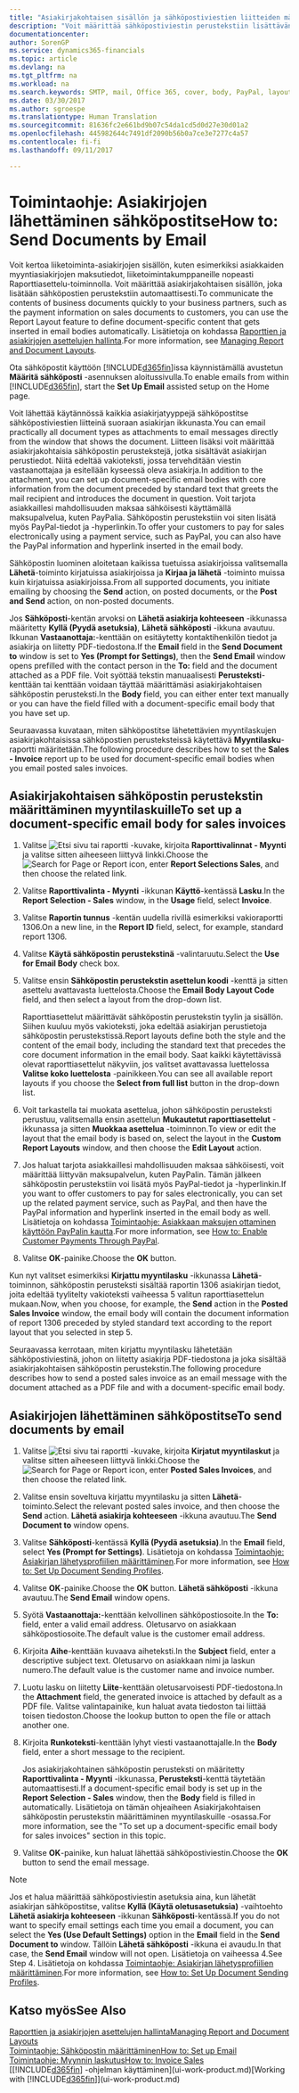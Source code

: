 ```yaml
---
title: "Asiakirjakohtaisen sisällön ja sähköpostiviestien liitteiden määrittäminen | Microsoft Docs"
description: "Voit määrittää sähköpostiviestin perustekstiin lisättävän sisällön, kuten PayPal-linkin. Voit myös liittää asiakirjoja sähköpostiviesteihin."
documentationcenter: 
author: SorenGP
ms.service: dynamics365-financials
ms.topic: article
ms.devlang: na
ms.tgt_pltfrm: na
ms.workload: na
ms.search.keywords: SMTP, mail, Office 365, cover, body, PayPal, layout
ms.date: 03/30/2017
ms.author: sgroespe
ms.translationtype: Human Translation
ms.sourcegitcommit: 81636fc2e661bd9b07c54da1cd5d0d27e30d01a2
ms.openlocfilehash: 445982644c7491df2090b56b0a7ce3e7277c4a57
ms.contentlocale: fi-fi
ms.lasthandoff: 09/11/2017

---
```

# <a name="how-to-send-documents-by-email"></a><span data-ttu-id="ff593-104">Toimintaohje: Asiakirjojen lähettäminen sähköpostitse</span><span class="sxs-lookup"><span data-stu-id="ff593-104">How to: Send Documents by Email</span></span>
<span data-ttu-id="ff593-105">Voit kertoa liiketoiminta-asiakirjojen sisällön, kuten esimerkiksi asiakkaiden myyntiasiakirjojen maksutiedot, liiketoimintakumppaneille nopeasti Raporttiasettelu-toiminnolla. Voit määrittää asiakirjakohtaisen sisällön, joka lisätään sähköpostien perustekstiin automaattisesti.</span><span class="sxs-lookup"><span data-stu-id="ff593-105">To communicate the contents of business documents quickly to your business partners, such as the payment information on sales documents to customers, you can use the Report Layout feature to define document-specific content that gets inserted in email bodies automatically.</span></span> <span data-ttu-id="ff593-106">Lisätietoja on kohdassa [Raporttien ja asiakirjojen asettelujen hallinta](ui-manage-report-layouts.md).</span><span class="sxs-lookup"><span data-stu-id="ff593-106">For more information, see [Managing Report and Document Layouts](ui-manage-report-layouts.md).</span></span>

<span data-ttu-id="ff593-107">Ota sähköpostit käyttöön [!INCLUDE[d365fin](includes/d365fin_md.md)]issa käynnistämällä avustetun **Määritä sähköposti** -asennuksen aloitussivulla.</span><span class="sxs-lookup"><span data-stu-id="ff593-107">To enable emails from within [!INCLUDE[d365fin](includes/d365fin_md.md)], start the **Set Up Email** assisted setup on the Home page.</span></span>

<span data-ttu-id="ff593-108">Voit lähettää käytännössä kaikkia asiakirjatyyppejä sähköpostitse sähköpostiviestien liitteinä suoraan asiakirjan ikkunasta.</span><span class="sxs-lookup"><span data-stu-id="ff593-108">You can email practically all document types as attachments to email messages directly from the window that shows the document.</span></span> <span data-ttu-id="ff593-109">Liitteen lisäksi voit määrittää asiakirjakohtaisia sähköpostin perustekstejä, jotka sisältävät asiakirjan perustiedot. Niitä edeltää vakioteksti, jossa tervehditään viestin vastaanottajaa ja esitellään kyseessä oleva asiakirja.</span><span class="sxs-lookup"><span data-stu-id="ff593-109">In addition to the attachment, you can set up document-specific email bodies with core information from the document preceded by standard text that greets the mail recipient and introduces the document in question.</span></span> <span data-ttu-id="ff593-110">Voit tarjota asiakkaillesi mahdollisuuden maksaa sähköisesti käyttämällä maksupalvelua, kuten PayPalia. Sähköpostin perustekstiin voi siten lisätä myös PayPal-tiedot ja -hyperlinkin.</span><span class="sxs-lookup"><span data-stu-id="ff593-110">To offer your customers to pay for sales electronically using a payment service, such as PayPal, you can also have the PayPal information and hyperlink inserted in the email body.</span></span>

<span data-ttu-id="ff593-111">Sähköpostin luominen aloitetaan kaikissa tuetuissa asiakirjoissa valitsemalla **Lähetä**-toiminto kirjatuissa asiakirjoissa ja **Kirjaa ja lähetä** -toiminto muissa kuin kirjatuissa asiakirjoissa.</span><span class="sxs-lookup"><span data-stu-id="ff593-111">From all supported documents, you initiate emailing by choosing the **Send** action, on posted documents, or the **Post and Send** action, on non-posted documents.</span></span>

<span data-ttu-id="ff593-112">Jos **Sähköposti**-kentän arvoksi on **Lähetä asiakirja kohteeseen** -ikkunassa määritetty **Kyllä (Pyydä asetuksia)**, **Lähetä sähköposti** -ikkuna avautuu. Ikkunan **Vastaanottaja:**-kenttään on esitäytetty kontaktihenkilön tiedot ja asiakirja on liitetty PDF-tiedostona.</span><span class="sxs-lookup"><span data-stu-id="ff593-112">If the **Email** field in the **Send Document to** window is set to **Yes (Prompt for Settings)**, then the **Send Email** window opens prefilled with the contact person in the **To:** field and the document attached as a PDF file.</span></span> <span data-ttu-id="ff593-113">Voit syöttää tekstin manuaalisesti **Perusteksti**-kenttään tai kenttään voidaan täyttää määrittämäsi asiakirjakohtaisen sähköpostin perusteksti.</span><span class="sxs-lookup"><span data-stu-id="ff593-113">In the **Body** field, you can either enter text manually or you can have the field filled with a document-specific email body that you have set up.</span></span>

<span data-ttu-id="ff593-114">Seuraavassa kuvataan, miten sähköpostitse lähetettävien myyntilaskujen asiakirjakohtaisissa sähköpostien perusteksteissä käytettävä **Myyntilasku**-raportti määritetään.</span><span class="sxs-lookup"><span data-stu-id="ff593-114">The following procedure describes how to set the **Sales - Invoice** report up to be used for document-specific email bodies when you email posted sales invoices.</span></span>

## <a name="to-set-up-a-document-specific-email-body-for-sales-invoices"></a><span data-ttu-id="ff593-115">Asiakirjakohtaisen sähköpostin perustekstin määrittäminen myyntilaskuille</span><span class="sxs-lookup"><span data-stu-id="ff593-115">To set up a document-specific email body for sales invoices</span></span>
1. <span data-ttu-id="ff593-116">Valitse ![Etsi sivu tai raportti](media/ui-search/search_small.png "Etsi sivu tai raportti -kuvake") -kuvake, kirjoita **Raporttivalinnat - Myynti** ja valitse sitten aiheeseen liittyvä linkki.</span><span class="sxs-lookup"><span data-stu-id="ff593-116">Choose the ![Search for Page or Report](media/ui-search/search_small.png "Search for Page or Report icon") icon, enter **Report Selections Sales**, and then choose the related link.</span></span>
2. <span data-ttu-id="ff593-117">Valitse **Raporttivalinta - Myynti** -ikkunan **Käyttö**-kentässä **Lasku**.</span><span class="sxs-lookup"><span data-stu-id="ff593-117">In the **Report Selection - Sales** window, in the **Usage** field, select **Invoice**.</span></span>
3. <span data-ttu-id="ff593-118">Valitse **Raportin tunnus** -kentän uudella rivillä esimerkiksi vakioraportti 1306.</span><span class="sxs-lookup"><span data-stu-id="ff593-118">On a new line, in the **Report ID** field, select, for example, standard report 1306.</span></span>
4. <span data-ttu-id="ff593-119">Valitse **Käytä sähköpostin perustekstinä** -valintaruutu.</span><span class="sxs-lookup"><span data-stu-id="ff593-119">Select the **Use for Email Body** check box.</span></span>
5. <span data-ttu-id="ff593-120">Valitse ensin **Sähköpostin perustekstin asettelun koodi** -kenttä ja sitten asettelu avattavasta luettelosta.</span><span class="sxs-lookup"><span data-stu-id="ff593-120">Choose the **Email Body Layout Code** field, and then select a layout from the drop-down list.</span></span>

    <span data-ttu-id="ff593-121">Raporttiasettelut määrittävät sähköpostin perustekstin tyylin ja sisällön. Siihen kuuluu myös vakioteksti, joka edeltää asiakirjan perustietoja sähköpostin perustekstissä.</span><span class="sxs-lookup"><span data-stu-id="ff593-121">Report layouts define both the style and the content of the email body, including the standard text that precedes the core document information in the email body.</span></span> <span data-ttu-id="ff593-122">Saat kaikki käytettävissä olevat raporttiasettelut näkyviin, jos valitset avattavassa luettelossa **Valitse koko luettelosta** -painikkeen.</span><span class="sxs-lookup"><span data-stu-id="ff593-122">You can see all available report layouts if you choose the **Select from full list** button in the drop-down list.</span></span>
6. <span data-ttu-id="ff593-123">Voit tarkastella tai muokata asettelua, johon sähköpostin perusteksti perustuu, valitsemalla ensin asettelun **Mukautetut raporttiasettelut** -ikkunassa ja sitten **Muokkaa asettelua** -toiminnon.</span><span class="sxs-lookup"><span data-stu-id="ff593-123">To view or edit the layout that the email body is based on, select the layout in the **Custom Report Layouts** window, and then choose the **Edit Layout** action.</span></span>
7. <span data-ttu-id="ff593-124">Jos haluat tarjota asiakkaillesi mahdollisuuden maksaa sähköisesti, voit määrittää liittyvän maksupalvelun, kuten PayPalin. Tämän jälkeen sähköpostin perustekstiin voi lisätä myös PayPal-tiedot ja -hyperlinkin.</span><span class="sxs-lookup"><span data-stu-id="ff593-124">If you want to offer customers to pay for sales electronically, you can set up the related payment service, such as PayPal, and then have the PayPal information and hyperlink inserted in the email body as well.</span></span> <span data-ttu-id="ff593-125">Lisätietoja on kohdassa [Toimintaohje: Asiakkaan maksujen ottaminen käyttöön PayPalin kautta](sales-how-enable-payment-service-extensions.md).</span><span class="sxs-lookup"><span data-stu-id="ff593-125">For more information, see [How to: Enable Customer Payments Through PayPal](sales-how-enable-payment-service-extensions.md).</span></span>
8. <span data-ttu-id="ff593-126">Valitse **OK**-painike.</span><span class="sxs-lookup"><span data-stu-id="ff593-126">Choose the **OK** button.</span></span>

<span data-ttu-id="ff593-127">Kun nyt valitset esimerkiksi **Kirjattu myyntilasku** -ikkunassa **Lähetä**-toiminnon, sähköpostin perusteksti sisältää raportin 1306 asiakirjan tiedot, joita edeltää tyylitelty vakioteksti vaiheessa 5 valitun raporttiasettelun mukaan.</span><span class="sxs-lookup"><span data-stu-id="ff593-127">Now, when you choose, for example, the **Send** action in the **Posted Sales Invoice** window, the email body will contain the document information of report 1306 preceded by styled standard text according to the report layout that you selected in step 5.</span></span>

<span data-ttu-id="ff593-128">Seuraavassa kerrotaan, miten kirjattu myyntilasku lähetetään sähköpostiviestinä, johon on liitetty asiakirja PDF-tiedostona ja joka sisältää asiakirjakohtaisen sähköpostin perustekstin.</span><span class="sxs-lookup"><span data-stu-id="ff593-128">The following procedure describes how to send a posted sales invoice as an email message with the document attached as a PDF file and with a document-specific email body.</span></span>

## <a name="to-send-documents-by-email"></a><span data-ttu-id="ff593-129">Asiakirjojen lähettäminen sähköpostitse</span><span class="sxs-lookup"><span data-stu-id="ff593-129">To send documents by email</span></span>
1. <span data-ttu-id="ff593-130">Valitse ![Etsi sivu tai raportti](media/ui-search/search_small.png "Etsi sivu tai raportti -kuvake") -kuvake, kirjoita **Kirjatut myyntilaskut** ja valitse sitten aiheeseen liittyvä linkki.</span><span class="sxs-lookup"><span data-stu-id="ff593-130">Choose the ![Search for Page or Report](media/ui-search/search_small.png "Search for Page or Report icon") icon, enter **Posted Sales Invoices**, and then choose the related link.</span></span>
2. <span data-ttu-id="ff593-131">Valitse ensin soveltuva kirjattu myyntilasku ja sitten **Lähetä**-toiminto.</span><span class="sxs-lookup"><span data-stu-id="ff593-131">Select the relevant posted sales invoice, and then choose the **Send** action.</span></span> <span data-ttu-id="ff593-132">**Lähetä asiakirja kohteeseen** -ikkuna avautuu.</span><span class="sxs-lookup"><span data-stu-id="ff593-132">The **Send Document to** window opens.</span></span>
3. <span data-ttu-id="ff593-133">Valitse **Sähköposti**-kentässä **Kyllä (Pyydä asetuksia)**.</span><span class="sxs-lookup"><span data-stu-id="ff593-133">In the **Email** field, select **Yes (Prompt for Settings)**.</span></span> <span data-ttu-id="ff593-134">Lisätietoja on kohdassa [Toimintaohje: Asiakirjan lähetysprofiilien määrittäminen](sales-how-setup-document-send-profiles.md).</span><span class="sxs-lookup"><span data-stu-id="ff593-134">For more information, see [How to: Set Up Document Sending Profiles](sales-how-setup-document-send-profiles.md).</span></span>
4. <span data-ttu-id="ff593-135">Valitse **OK**-painike.</span><span class="sxs-lookup"><span data-stu-id="ff593-135">Choose the **OK** button.</span></span> <span data-ttu-id="ff593-136">**Lähetä sähköposti** -ikkuna avautuu.</span><span class="sxs-lookup"><span data-stu-id="ff593-136">The **Send Email** window opens.</span></span>
5. <span data-ttu-id="ff593-137">Syötä **Vastaanottaja:**-kenttään kelvollinen sähköpostiosoite.</span><span class="sxs-lookup"><span data-stu-id="ff593-137">In the **To:** field, enter a valid email address.</span></span> <span data-ttu-id="ff593-138">Oletusarvo on asiakkaan sähköpostiosoite.</span><span class="sxs-lookup"><span data-stu-id="ff593-138">The default value is the customer email address.</span></span>
6. <span data-ttu-id="ff593-139">Kirjoita **Aihe**-kenttään kuvaava aiheteksti.</span><span class="sxs-lookup"><span data-stu-id="ff593-139">In the **Subject** field, enter a descriptive subject text.</span></span> <span data-ttu-id="ff593-140">Oletusarvo on asiakkaan nimi ja laskun numero.</span><span class="sxs-lookup"><span data-stu-id="ff593-140">The default value is the customer name and invoice number.</span></span>
7. <span data-ttu-id="ff593-141">Luotu lasku on liitetty **Liite**-kenttään oletusarvoisesti PDF-tiedostona.</span><span class="sxs-lookup"><span data-stu-id="ff593-141">In the **Attachment** field, the generated invoice is attached by default as a PDF file.</span></span> <span data-ttu-id="ff593-142">Valitse valintapainike, kun haluat avata tiedoston tai liittää toisen tiedoston.</span><span class="sxs-lookup"><span data-stu-id="ff593-142">Choose the lookup button to open the file or attach another one.</span></span>
8. <span data-ttu-id="ff593-143">Kirjoita **Runkoteksti**-kenttään lyhyt viesti vastaanottajalle.</span><span class="sxs-lookup"><span data-stu-id="ff593-143">In the **Body** field, enter a short message to the recipient.</span></span>

    <span data-ttu-id="ff593-144">Jos asiakirjakohtainen sähköpostin perusteksti on määritetty **Raporttivalinta - Myynti** -ikkunassa, **Perusteksti**-kenttä täytetään automaattisesti.</span><span class="sxs-lookup"><span data-stu-id="ff593-144">If a document-specific email body is set up in the **Report Selection - Sales** window, then the **Body** field is filled in automatically.</span></span> <span data-ttu-id="ff593-145">Lisätietoja on tämän ohjeaiheen Asiakirjakohtaisen sähköpostin perustekstin määrittäminen myyntilaskuille -osassa.</span><span class="sxs-lookup"><span data-stu-id="ff593-145">For more information, see the "To set up a document-specific email body for sales invoices" section in this topic.</span></span>
9. <span data-ttu-id="ff593-146">Valitse **OK**-painike, kun haluat lähettää sähköpostiviestin.</span><span class="sxs-lookup"><span data-stu-id="ff593-146">Choose the **OK** button to send the email message.</span></span>

> [!NOTE]  
>   <span data-ttu-id="ff593-147">Jos et halua määrittää sähköpostiviestin asetuksia aina, kun lähetät asiakirjan sähköpostitse, valitse **Kyllä (Käytä oletusasetuksia)** -vaihtoehto **Lähetä asiakirja kohteeseen** -ikkunan **Sähköposti**-kentässä.</span><span class="sxs-lookup"><span data-stu-id="ff593-147">If you do not want to specify email settings each time you email a document, you can select the **Yes (Use Default Settings)** option in the **Email** field in the **Send Document to** window.</span></span> <span data-ttu-id="ff593-148">Tällöin **Lähetä sähköposti** -ikkuna ei avaudu.</span><span class="sxs-lookup"><span data-stu-id="ff593-148">In that case, the **Send Email** window will not open.</span></span> <span data-ttu-id="ff593-149">Lisätietoja on vaiheessa 4.</span><span class="sxs-lookup"><span data-stu-id="ff593-149">See Step 4.</span></span> <span data-ttu-id="ff593-150">Lisätietoja on kohdassa [Toimintaohje: Asiakirjan lähetysprofiilien määrittäminen](sales-how-setup-document-send-profiles.md).</span><span class="sxs-lookup"><span data-stu-id="ff593-150">For more information, see [How to: Set Up Document Sending Profiles](sales-how-setup-document-send-profiles.md).</span></span>

## <a name="see-also"></a><span data-ttu-id="ff593-151">Katso myös</span><span class="sxs-lookup"><span data-stu-id="ff593-151">See Also</span></span>
[<span data-ttu-id="ff593-152">Raporttien ja asiakirjojen asettelujen hallinta</span><span class="sxs-lookup"><span data-stu-id="ff593-152">Managing Report and Document Layouts</span></span>](ui-manage-report-layouts.md)  
[<span data-ttu-id="ff593-153">Toimintaohje: Sähköpostin määrittäminen</span><span class="sxs-lookup"><span data-stu-id="ff593-153">How to: Set up Email</span></span>](madeira-how-setup-email.md)  
[<span data-ttu-id="ff593-154">Toimintaohje: Myynnin laskutus</span><span class="sxs-lookup"><span data-stu-id="ff593-154">How to: Invoice Sales</span></span>](sales-how-invoice-sales.md)  
<span data-ttu-id="ff593-155">[[!INCLUDE[d365fin](includes/d365fin_md.md)] -ohjelman käyttäminen](ui-work-product.md)</span><span class="sxs-lookup"><span data-stu-id="ff593-155">[Working with [!INCLUDE[d365fin](includes/d365fin_md.md)]](ui-work-product.md)</span></span>

